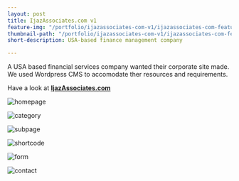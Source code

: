 ```yaml
---
layout: post
title: IjazAssociates.com v1
feature-img: "/portfolio/ijazassociates-com-v1/ijazassociates-com-featured.jpg"
thumbnail-path: "/portfolio/ijazassociates-com-v1/ijazassociates-com-featured.jpg"
short-description: USA-based finance management company

---
```

A USA based financial services company wanted their corporate site made. We used Wordpress CMS to accomodate ther resources and requirements.

Have a look at **[IjazAssociates.com](http://ijazassociates.com "IjazAssociates.com")**

![homepage](/portfolio/ijazassociates-com-v1/homepage.png)

![category](/portfolio/ijazassociates-com-v1/category.png)

![subpage](/portfolio/ijazassociates-com-v1/subpage.png)

![shortcode](/portfolio/ijazassociates-com-v1/shortcode.png)

![form](/portfolio/ijazassociates-com-v1/custom-form.png)

![contact](/portfolio/ijazassociates-com-v1/contact.png)